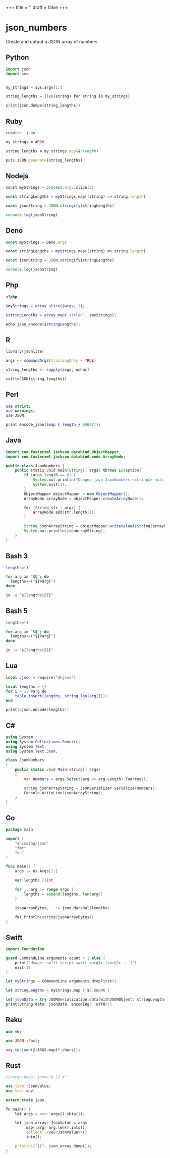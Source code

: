 +++
title = ''
draft = false
+++

# json_numbers

Create and output a JSON array of numbers

## Python

```python {filename="json_numbers.py"}
import json
import sys


my_strings = sys.argv[1:]

string_lengths = [len(string) for string in my_strings]

print(json.dumps(string_lengths))
```

## Ruby

```ruby {filename="json_numbers.rb"}
require 'json'

my_strings = ARGV

string_lengths = my_strings.map(&:length)

puts JSON.generate(string_lengths)
```

## Nodejs

```javascript {filename="json_numbers.mjs"}
const myStrings = process.argv.slice(2)

const stringLengths = myStrings.map((string) => string.length)

const jsonString = JSON.stringify(stringLengths)

console.log(jsonString)
```

## Deno

```javascript {filename="json_numbers.mjs"}
const myStrings = Deno.args

const stringLengths = myStrings.map((string) => string.length)

const jsonString = JSON.stringify(stringLengths)

console.log(jsonString)
```

## Php

```php {filename="json_numbers.php"}
<?php

$myStrings = array_slice($argv, 1);

$stringLengths = array_map('strlen', $myStrings);

echo json_encode($stringLengths);
```

## R

```r {filename="json_numbers.R"}
library(jsonlite)

args <- commandArgs(trailingOnly = TRUE)

string_lengths <- sapply(args, nchar)

cat(toJSON(string_lengths))
```

## Perl

```perl {filename="json_numbers.pl"}
use strict;
use warnings;
use JSON;

print encode_json([map { length } @ARGV]);
```

## Java

```java {filename="JsonNumbers.java"}
import com.fasterxml.jackson.databind.ObjectMapper;
import com.fasterxml.jackson.databind.node.ArrayNode;

public class JsonNumbers {
    public static void main(String[] args) throws Exception{
        if (args.length == 0) {
            System.out.println("Usage: java JsonNumbers <string1> <string2> ...");
            System.exit(1);
        }
        ObjectMapper objectMapper = new ObjectMapper();
        ArrayNode arrayNode = objectMapper.createArrayNode();

        for (String str : args) {
            arrayNode.add(str.length());
        }

        String jsonArrayString = objectMapper.writeValueAsString(arrayNode);
        System.out.println(jsonArrayString);
    }
}
```

## Bash 3

```bash {filename="json_numbers.sh"}
lengths=()

for arg in "$@"; do
  lengths+=("${#arg}")
done

jo -a "${lengths[@]}"
```

## Bash 5

```bash {filename="json_numbers.sh"}
lengths=()

for arg in "$@"; do
  lengths+=("${#arg}")
done

jo -a "${lengths[@]}"
```

## Lua

```lua {filename="json_numbers.lua"}
local cjson = require("dkjson")

local lengths = {}
for i = 1, #arg do
    table.insert(lengths, string.len(arg[i]))
end

print(cjson.encode(lengths))
```

## C#

```csharp {filename="JsonNumbers.cs"}
using System;
using System.Collections.Generic;
using System.Text;
using System.Text.Json;

class JsonNumbers
{
    public static void Main(string[] args)
    {
        var numbers = args.Select(arg => arg.Length).ToArray();

        string jsonArrayString = JsonSerializer.Serialize(numbers);
        Console.WriteLine(jsonArrayString);
    }
}
```

## Go

```go {filename="json_numbers.go"}
package main

import (
	"encoding/json"
	"fmt"
	"os"
)

func main() {
	args := os.Args[1:]

	var lengths []int

	for _, arg := range args {
		lengths = append(lengths, len(arg))
	}

	jsonArrayBytes, _ := json.Marshal(lengths)

	fmt.Println(string(jsonArrayBytes))
}
```

## Swift

```swift {filename="json_numbers.swift"}
import Foundation

guard CommandLine.arguments.count > 1 else {
    print("Usage: swift script.swift <arg1> [<arg2> ...]")
    exit(1)
}

let myStrings = CommandLine.arguments.dropFirst()

let stringLengths = myStrings.map { $0.count }

let jsonData = try JSONSerialization.data(withJSONObject: stringLengths)
print(String(data: jsonData, encoding: .utf8)!)
```

## Raku

```raku {filename="json_numbers.raku"}
use v6;

use JSON::Fast;

say to-json(@*ARGS.map(*.chars));
```

## Rust

```rust {filename="json_numbers.rs"}
//cargo-deps: json="0.12.4"

use json::JsonValue;
use std::env;

extern crate json;

fn main() {
    let args = env::args().skip(1);

    let json_array: JsonValue = args
        .map(|arg| arg.len().into())
        .collect::<Vec<JsonValue>>()
        .into();

    println!("{}", json_array.dump());
}
```

